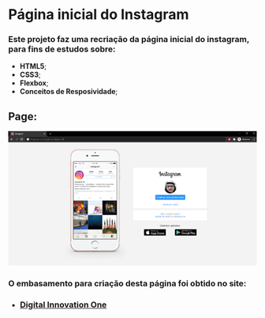 # **Página inicial do Instagram**

### Este projeto  faz uma recriação da página inicial do instagram, para fins de estudos sobre:

- **HTML5**;
- **CSS3**;
- **Flexbox**;
- **Conceitos de Resposividade**;


## **Page**:

![](https://github.com/joaok2k2/instagram-login-page/blob/master/img/md-photo.PNG)



### O embasamento para criação desta página foi obtido no site:
- ### [**Digital Innovation One**](https://digitalinnovation.one/)



